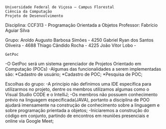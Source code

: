     Universidade Federal de Viçosa – Campus Florestal
    Ciência da Computação
    Projeto de Desenvolvimento
Disciplina: CCF313 - Programação Orientada a Objetos 
Professor: Fabrício Aguiar Silva

Grupo:  Aroldo Augusto Barbosa Simões - 4250
        Gabriel Ryan dos Santos Oliveira - 4688
        Thiago Cândido Rocha - 4225 
        João Vitor Lobo -
        

    GetPoc

-O GetPoc será um sistema gerenciador de Projetos Orientado em
Computação (POCs)
-Algumas das funcionalidades a serem implementadas são:
    *Cadastro de usuário;
    *Cadastro de POC;
    *Pesquisa de POC;


Escolhas do grupo:
-A princípio não definimos uma IDE específica para utilizarmos no projeto, dentre os membros utilizamos
algumas como o Visual Studio CODE e o IntelliJ;
-Os membros não possuem conhecimento prévio na linguagem especificada(JAVA), portanto a disciplina de POO
ajudará imensamente na construção de conhecimento sobre a linguagem e sobre programação prientada a objetos;
-Iniciaremos a construção do código em conjunto, partindo de encontros em reuniões presenciais e online via 
Google Meet;

